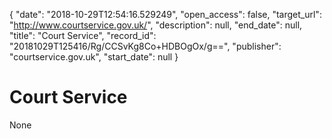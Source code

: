 {
  "date": "2018-10-29T12:54:16.529249", 
  "open_access": false, 
  "target_url": "http://www.courtservice.gov.uk/", 
  "description": null, 
  "end_date": null, 
  "title": "Court Service", 
  "record_id": "20181029T125416/Rg/CCSvKg8Co+HDBOgOx/g==", 
  "publisher": "courtservice.gov.uk", 
  "start_date": null
}

# Court Service

None